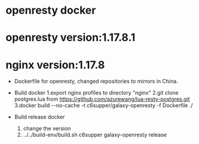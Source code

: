 #   openresty docker
#   openresty version:1.17.8.1
#   nginx version:1.17.8

* Dockerfile for openresty, changed repositories to mirrors in China. 
       
* Build docker
    1.export nginx profiles to directory "nginx"
    2.git clone postgres.lua from https://github.com/azurewang/lua-resty-postgres.git
    3.docker build --no-cache -t c6supper/galaxy-openresty -f Dockerfile ./
    
* Build release docker
    1. change the version
    2. ../../build-env/build.sh c6supper galaxy-openresty release
